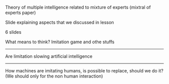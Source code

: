 Theory of multiple intelligence related to mixture of experts (mixtral of experts paper)


Slide explaining aspects that we discussed in lesson

6 slides

What means to think? Imitation game and othe stuffs

---

Are limitation slowing artificial intelligence

---

How machines are imitating humans, is possible to replace, should we do it? (We should only for the non human interaction)
